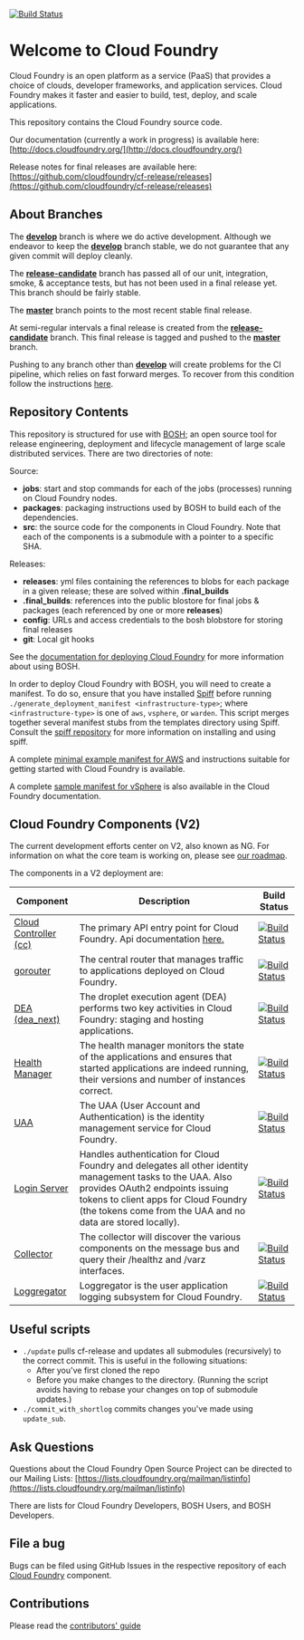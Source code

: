 [![Build Status](https://travis-ci.org/cloudfoundry/cf-release.svg?branch=develop)](https://travis-ci.org/cloudfoundry/cf-release)

# Welcome to Cloud Foundry

Cloud Foundry is an open platform as a service (PaaS) that provides a choice of clouds, developer frameworks, and application services. Cloud Foundry makes it faster and easier to build, test, deploy, and scale applications.

This repository contains the Cloud Foundry source code.

Our documentation (currently a work in progress) is available here: [http://docs.cloudfoundry.org/](http://docs.cloudfoundry.org/)

Release notes for final releases are available here:
[https://github.com/cloudfoundry/cf-release/releases](https://github.com/cloudfoundry/cf-release/releases)

## About Branches

The [**develop**](https://github.com/cloudfoundry/cf-release/tree/develop) branch is where we do active development. Although we endeavor to keep the [**develop**](https://github.com/cloudfoundry/cf-release/tree/develop) branch stable, we do not guarantee that any given commit will deploy cleanly.

The [**release-candidate**](https://github.com/cloudfoundry/cf-release/tree/release-candidate) branch has passed all of our unit, integration, smoke, & acceptance tests, but has not been used in a final release yet. This branch should be fairly stable.

The [**master**](https://github.com/cloudfoundry/cf-release/tree/master) branch points to the most recent stable final release.

At semi-regular intervals a final release is created from the [**release-candidate**](https://github.com/cloudfoundry/cf-release/tree/release-candidate) branch. This final release is tagged and pushed to the [**master**](https://github.com/cloudfoundry/cf-release/tree/master) branch.

Pushing to any branch other than [**develop**](https://github.com/cloudfoundry/cf-release/tree/develop) will create problems for the CI pipeline, which relies on fast forward merges. To recover from this condition follow the instructions [here](docs/fix_commit_to_master.md).

## Repository Contents

This repository is structured for use with [BOSH](http://github.com/cloudfoundry/bosh); an open source tool for release engineering, deployment and lifecycle management of large scale distributed services. 
There are two directories of note:

Source:

- **jobs**: start and stop commands for each of the jobs (processes) running on Cloud Foundry nodes.
- **packages**: packaging instructions used by BOSH to build each of the dependencies.
- **src**: the source code for the components in Cloud Foundry. Note that each of the components is a submodule with a pointer to a specific SHA.

Releases:

- **releases**: yml files containing the references to blobs for each package in a given release; these are solved within **.final_builds**
- **.final_builds**: references into the public blostore for final jobs & packages (each referenced by one or more **releases**)
- **config**: URLs and access credentials to the bosh blobstore for storing final releases
- **git**: Local git hooks

See the [documentation for deploying Cloud Foundry](http://docs.cloudfoundry.org/deploying/) for more information about using BOSH.

In order to deploy Cloud Foundry with BOSH, you will need to create a manifest.
To do so, ensure that you have installed [Spiff](https://github.com/cloudfoundry-incubator/spiff) before running `./generate_deployment_manifest <infrastructure-type>`; where `<infrastructure-type>` is one of `aws`, `vsphere`, or `warden`.
This script merges together several manifest stubs from the templates directory using Spiff. Consult the [spiff repository](https://github.com/cloudfoundry-incubator/spiff) for more information on installing and using spiff.

A complete [minimal example manifest for AWS](https://github.com/cloudfoundry/cf-release/tree/master/example_manifests) and instructions suitable for getting started with Cloud Foundry is available.

A complete [sample manifest for vSphere](http://docs.cloudfoundry.org/deploying/vsphere/cloud-foundry-example-manifest.html) is also available in the Cloud Foundry documentation.


## Cloud Foundry Components (V2)

The current development efforts center on V2, also known as NG. For information on what the core team is working on, please see [our roadmap](http://github.com/cloudfoundry-community/cf-docs-contrib/wiki#roadmap-and-trackers).

The components in a V2 deployment are:

| Component                                                                     | Description                                                                                                                                                         | Build Status                                                                                                                                                 |
|-------------------------------------------------------------------------------|---------------------------------------------------------------------------------------------------------------------------------------------------------------------|--------------------------------------------------------------------------------------------------------------------------------------------------------------|
| [Cloud Controller (cc)](http://github.com/cloudfoundry/cloud_controller_ng) | The primary API entry point for Cloud Foundry. Api documentation [here.](http://apidocs.cloudfoundry.org)                                                                                                                     |<a href="https://travis-ci.org/cloudfoundry/cloud_controller_ng"><img src="https://travis-ci.org/cloudfoundry/cloud_controller_ng.png" alt="Build Status"></a>|
| [gorouter](https://github.com/cloudfoundry/gorouter)                          | The central router that manages traffic to applications deployed on Cloud Foundry.                                                                                  |<a href="https://travis-ci.org/cloudfoundry/gorouter"><img src="https://travis-ci.org/cloudfoundry/gorouter.png" alt="Build Status"></a>                      |
| [DEA (dea_next)](https://github.com/cloudfoundry/dea_ng)                      | The droplet execution agent (DEA) performs two key activities in Cloud Foundry: staging and hosting applications.                                                   |<a href="https://travis-ci.org/cloudfoundry/dea_ng"><img src="https://travis-ci.org/cloudfoundry/dea_ng.png" alt="Build Status"></a>                          |
| [Health Manager](https://github.com/cloudfoundry/hm9000)                      | The health manager monitors the state of the applications and ensures that started applications are indeed running, their versions and number of instances correct. |<a href="https://travis-ci.org/cloudfoundry/health_manager"><img src="https://travis-ci.org/cloudfoundry/health_manager.png" alt="Build Status"></a>          |
| [UAA](https://github.com/cloudfoundry/uaa)                                    | The UAA (User Account and Authentication) is the identity management service for Cloud Foundry.                                           |<a href="https://travis-ci.org/cloudfoundry/uaa"><img src="https://travis-ci.org/cloudfoundry/uaa.png" alt="Build Status"></a>                          |
| [Login Server](https://github.com/cloudfoundry/login-server)                  | Handles authentication for Cloud Foundry and delegates all other identity management tasks to the UAA. Also provides OAuth2 endpoints issuing tokens to client apps for Cloud Foundry (the tokens come from the UAA and no data are stored locally).                                           |<a href="https://travis-ci.org/cloudfoundry/login-server"><img src="https://travis-ci.org/cloudfoundry/login-server.png" alt="Build Status"></a>                          |
| [Collector](https://github.com/cloudfoundry/collector)                                    | The collector will discover the various components on the message bus and query their /healthz and /varz interfaces.                                           |<a href="https://travis-ci.org/cloudfoundry/collector"><img src="https://travis-ci.org/cloudfoundry/collector.png" alt="Build Status"></a>                          |
| [Loggregator](https://github.com/cloudfoundry/loggregator)                                    | Loggregator is the user application logging subsystem for Cloud Foundry.                                           |<a href="https://travis-ci.org/cloudfoundry/loggregator"><img src="https://travis-ci.org/cloudfoundry/loggregator.png" alt="Build Status"></a>                          |



## Useful scripts

* `./update` pulls cf-release and updates all submodules (recursively) to the correct commit.
This is useful in the following situations:
  * After you've first cloned the repo
  * Before you make changes to the directory. (Running the script avoids having to rebase your changes on top of submodule updates.)
* `./commit_with_shortlog` commits changes you've made using `update_sub`.

## Ask Questions

Questions about the Cloud Foundry Open Source Project can be directed to our Mailing Lists: 
[https://lists.cloudfoundry.org/mailman/listinfo](https://lists.cloudfoundry.org/mailman/listinfo)

There are lists for Cloud Foundry Developers, BOSH Users, and BOSH Developers.

## File a bug

Bugs can be filed using GitHub Issues in the respective repository of each [Cloud Foundry](http://github.com/cloudfoundry) component.

## Contributions

Please read the [contributors' guide](https://github.com/cloudfoundry/cf-release/blob/master/CONTRIBUTING.md) 

